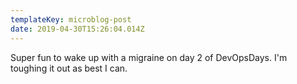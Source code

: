 ```yaml
---
templateKey: microblog-post
date: 2019-04-30T15:26:04.014Z
---
```


Super fun to wake up with a migraine on day 2 of DevOpsDays. I'm toughing it out as best I can.
